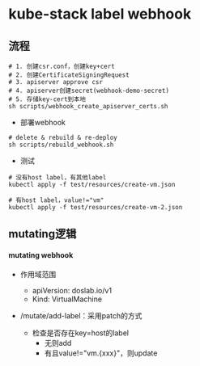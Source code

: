 # kube-stack label webhook
## 流程

```shell
# 1. 创建csr.conf，创建key+cert
# 2. 创建CertificateSigningRequest
# 3. apiserver approve csr
# 4. apiserver创建secret(webhook-demo-secret)
# 5. 存储key-cert到本地
sh scripts/webhook_create_apiserver_certs.sh 
```

- 部署webhook

```shell
# delete & rebuild & re-deploy
sh scripts/rebuild_webhook.sh 
```

- 测试

```shell
# 没有host label，有其他label
kubectl apply -f test/resources/create-vm.json

# 有host label，value!="vm"
kubectl apply -f test/resources/create-vm-2.json
```

## mutating逻辑

#### mutating webhook

- 作用域范围
  - apiVersion: doslab.io/v1
  - Kind: VirtualMachine
  
- /mutate/add-label：采用patch的方式
  - 检查是否存在key=host的label
    - 无则add
    - 有且value!="vm.{xxx}"，则update
